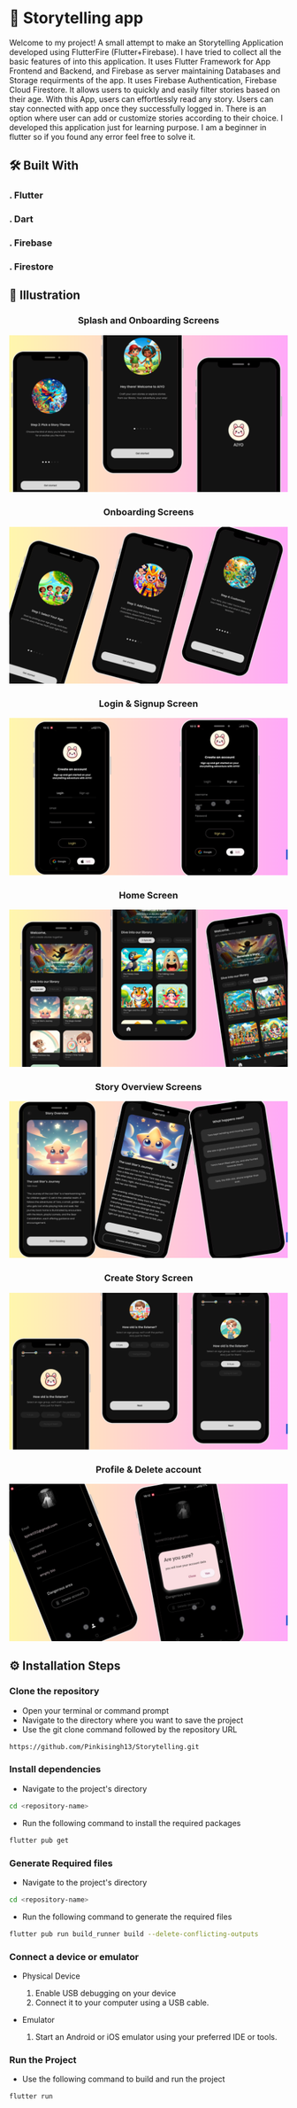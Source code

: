 # 🧸 Storytelling app

Welcome to my project! A small attempt to make an Storytelling Application developed using FlutterFire (Flutter+Firebase). I have tried to collect all the basic features of into this application. It uses Flutter Framework for App Frontend and Backend, and Firebase as server maintaining Databases and Storage requirments of the app. It uses Firebase Authentication, Firebase Cloud Firestore. It allows users to  quickly and easily filter stories based on their age. With this App, users can effortlessly read any story. Users can stay connected with app once they successfully logged in. There is an option where user can add or customize stories according to their choice. I developed this application just for learning purpose. I am a beginner in flutter so if you found any error feel free to solve it.

## 🛠️ Built With
### . Flutter
### . Dart
### . Firebase
### . Firestore

## 📱 Illustration
<h3 align="center">Splash and Onboarding Screens</h3>

![logo](https://github.com/Pinkisingh13/Pinkisingh13/blob/main/8.png)

<h3 align="center"> Onboarding Screens</h3>

![logo](https://github.com/Pinkisingh13/Pinkisingh13/blob/main/9.png)

<h3 align="center">Login & Signup Screen</h3>

![logo](https://github.com/Pinkisingh13/Pinkisingh13/blob/main/10.png)

<h3 align="center">Home Screen</h3>

![logo](https://github.com/Pinkisingh13/Pinkisingh13/blob/main/11.png)

<h3 align="center">Story Overview Screens</h3>

![logo](https://github.com/Pinkisingh13/Pinkisingh13/blob/main/12.png)

<h3 align="center">Create Story Screen</h3>

![logo](https://github.com/Pinkisingh13/Pinkisingh13/blob/main/13.png)

<h3 align="center">Profile & Delete account</h3>

![logo](https://github.com/Pinkisingh13/Pinkisingh13/blob/main/14.png)


## ⚙️ Installation Steps
### Clone the repository
- Open your terminal or command prompt
- Navigate to the directory where you want to save the project
- Use the git clone command followed by the repository URL

```sh
https://github.com/Pinkisingh13/Storytelling.git
```
### Install dependencies

- Navigate to the project's directory

```sh
cd <repository-name>
```
  
- Run the following command to install the required packages

```sh
flutter pub get
```
### Generate Required files

- Navigate to the project's directory

```sh
cd <repository-name>
```

- Run the following command to generate the required files

```sh
flutter pub run build_runner build --delete-conflicting-outputs 
```

### Connect a device or emulator

* Physical Device

  1. Enable USB debugging on your device
  2. Connect it to your computer using a USB cable.

* Emulator

  1. Start an Android or iOS emulator using your preferred IDE or tools.
 
### Run the Project

- Use the following command to build and run the project

```sh
flutter run
```



 



